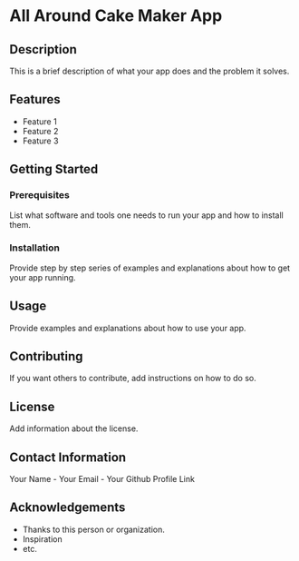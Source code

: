 # All Around Cake Maker App

## Description
This is a brief description of what your app does and the problem it solves.

## Features
- Feature 1
- Feature 2
- Feature 3

## Getting Started
### Prerequisites
List what software and tools one needs to run your app and how to install them.

### Installation
Provide step by step series of examples and explanations about how to get your app running.

## Usage
Provide examples and explanations about how to use your app.

## Contributing
If you want others to contribute, add instructions on how to do so.

## License
Add information about the license.

## Contact Information
Your Name - Your Email - Your Github Profile Link

## Acknowledgements
- Thanks to this person or organization.
- Inspiration
- etc.